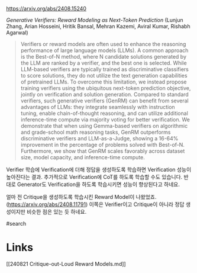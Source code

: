 https://arxiv.org/abs/2408.15240

*Generative Verifiers: Reward Modeling as Next-Token Prediction* (Lunjun Zhang, Arian Hosseini, Hritik Bansal, Mehran Kazemi, Aviral Kumar, Rishabh Agarwal)

> Verifiers or reward models are often used to enhance the reasoning performance of large language models (LLMs). A common approach is the Best-of-N method, where N candidate solutions generated by the LLM are ranked by a verifier, and the best one is selected. While LLM-based verifiers are typically trained as discriminative classifiers to score solutions, they do not utilize the text generation capabilities of pretrained LLMs. To overcome this limitation, we instead propose training verifiers using the ubiquitous next-token prediction objective, jointly on verification and solution generation. Compared to standard verifiers, such generative verifiers (GenRM) can benefit from several advantages of LLMs: they integrate seamlessly with instruction tuning, enable chain-of-thought reasoning, and can utilize additional inference-time compute via majority voting for better verification. We demonstrate that when using Gemma-based verifiers on algorithmic and grade-school math reasoning tasks, GenRM outperforms discriminative verifiers and LLM-as-a-Judge, showing a 16-64% improvement in the percentage of problems solved with Best-of-N. Furthermore, we show that GenRM scales favorably across dataset size, model capacity, and inference-time compute.

Verifier 학습에 Verification에 더해 정답을 생성하도록 학습하면 Verification 성능이 높아진다는 결과. 추가적으로 Verification에 CoT를 하도록 학습할 수도 있습니다. 반대로 Generator도 Verification을 하도록 학습시키면 성능이 향상된다고 하네요.

얼마 전 Critique을 생성하도록 학습시킨 Reward Model이 나왔었죠. (https://arxiv.org/abs/2408.11791) 이쪽은 Verifier이고 Critique이 아니라 정답 생성이지만 비슷한 점은 있는 듯 하네요.

#search

# Links

[[240821 Critique-out-Loud Reward Models.md]]